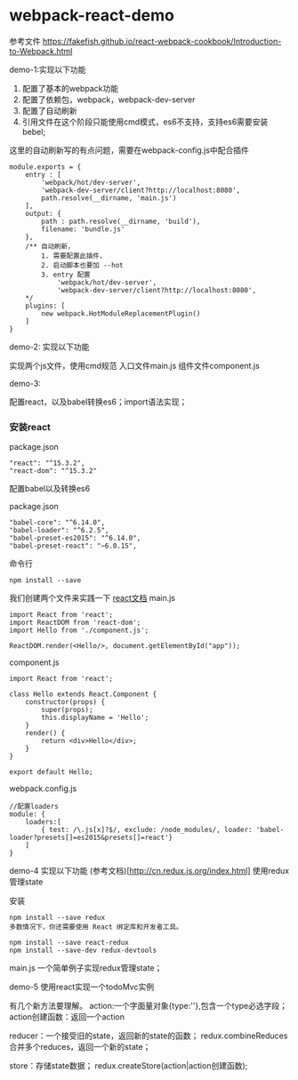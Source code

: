# webpack-react-demo

参考文件
https://fakefish.github.io/react-webpack-cookbook/Introduction-to-Webpack.html

demo-1:实现以下功能

1. 配置了基本的webpack功能
2. 配置了依赖包，webpack，webpack-dev-server
3. 配置了自动刷新
4. 引用文件在这个阶段只能使用cmd模式，es6不支持，支持es6需要安装bebel;
 
这里的自动刷新写的有点问题，需要在webpack-config.js中配合插件

    module.exports = {
        entry : [
            'webpack/hot/dev-server', 
            'webpack-dev-server/client?http://localhost:8080', 
            path.resolve(__dirname, 'main.js')
        ],
        output: {
            path : path.resolve(__dirname, 'build'),
            filename: 'bundle.js'
        },
        /** 自动刷新，
            1. 需要配置此插件，
            2. 启动脚本也要加 --hot
            3. entry 配置
                'webpack/hot/dev-server', 
                'webpack-dev-server/client?http://localhost:8080', 
        */
        plugins: [
            new webpack.HotModuleReplacementPlugin()
        ]
    }

demo-2: 实现以下功能

实现两个js文件，使用cmd规范
入口文件main.js
组件文件component.js

demo-3:

配置react，以及babel转换es6；import语法实现；

### 安装react

package.json
    
    "react": "^15.3.2",
    "react-dom": "^15.3.2"

配置babel以及转换es6

package.json

    "babel-core": "^6.14.0",
    "babel-loader": "^6.2.5",
    "babel-preset-es2015": "^6.14.0",
    "babel-preset-react": "~6.0.15",

命令行
    
    npm install --save

我们创建两个文件来实践一下
[react文档](http://reactjs.cn/react/docs/getting-started-zh-CN.html)
main.js

    import React from 'react';
    import ReactDOM from 'react-dom';
    import Hello from './component.js';

    ReactDOM.render(<Hello/>, document.getElementById("app"));

component.js

    import React from 'react';

    class Hello extends React.Component {
        constructor(props) {
            super(props);
            this.displayName = 'Hello';
        }
        render() {
            return <div>Hello</div>;
        }
    }

    export default Hello;

webpack.config.js
    
    //配置loaders
    module: {
        loaders:[
            { test: /\.js[x]?$/, exclude: /node_modules/, loader: 'babel-loader?presets[]=es2015&presets[]=react'}
        ]
    }

demo-4 实现以下功能
(参考文档)[http://cn.redux.js.org/index.html]
使用redux管理state

安装

    npm install --save redux
    多数情况下，你还需要使用 React 绑定库和开发者工具。

    npm install --save react-redux
    npm install --save-dev redux-devtools

main.js 一个简单例子实现redux管理state；

demo-5 使用react实现一个todoMvc实例

有几个新方法要理解。
action:一个字面量对象{type:''},包含一个type必选字段；
action创建函数：返回一个action

reducer：一个接受旧的state，返回新的state的函数；
redux.combineReduces 合并多个reduces，返回一个新的state；

store：存储state数据；
redux.createStore(action|action创建函数);
